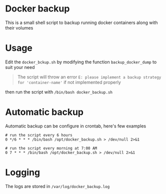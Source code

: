 # Docker backup

This is a small shell script to backup running docker containers along with their volumes

# Usage

Edit the `docker_bckup.sh` by modifying the function `backup_docker_dump` to suit your need

> The script will throw an error `E: please implement a backup strategy for 'container-name'` if not implemented properly

then run the script with `/bin/bash docker_backup.sh`

# Automatic backup

Automatic backup can be configure in crontab, here's few examples

```crontab
# run the script every 6 hours
0 */6 * * * /bin/bash /opt/docker_backup.sh > /dev/null 2>&1

# run the script every morning at 7:00 AM
0 7 * * * /bin/bash /opt/docker_backup.sh > /dev/null 2>&1
```

# Logging

The logs are stored in `/var/log/docker_backup.log`
